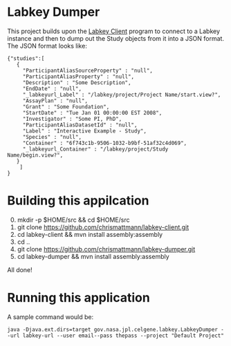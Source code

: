 # Labkey Dumper

This project builds upon the [Labkey Client](https://github.com/chrismattmann/labkey-client) program to connect to a Labkey instance and then to dump out the Study objects from it into a JSON format. The JSON format looks like:

```
{"studies":[
   {
     "ParticipantAliasSourceProperty" : "null",
     "ParticipantAliasProperty" : "null",
     "Description" : "Some Description",
     "EndDate" : "null",
     "_labkeyurl_Label" : "/labkey/project/Project Name/start.view?",
     "AssayPlan" : "null",
     "Grant" : "Some Foundation",
     "StartDate" : "Tue Jan 01 00:00:00 EST 2008",
     "Investigator" : "Some PI, PhD",
     "ParticipantAliasDatasetId" : "null",
     "Label" : "Interactive Example - Study",
     "Species" : "null",
     "Container" : "6f743c1b-9506-1032-b9bf-51af32c4d069",
     "_labkeyurl_Container" : "/labkey/project/Study Name/begin.view?",
   }
    ]
}

```

# Building this appilcation

0. mkdir -p $HOME/src && cd $HOME/src
1. git clone https://github.com/chrismattmann/labkey-client.git
2. cd labkey-client && mvn install assembly:assembly
3. cd ..
4. git clone https://github.com/chrismattmann/labkey-dumper.git
5. cd labkey-dumper && mvn install assembly:assembly

All done!

# Running this application

A sample command would be:

```
java -Djava.ext.dirs=target gov.nasa.jpl.celgene.labkey.LabkeyDumper --url labkey-url --user email--pass thepass --project "Default Project"

```